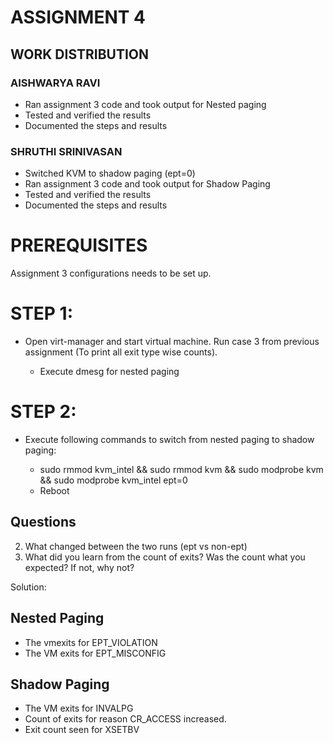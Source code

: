 
# ASSIGNMENT 4

##  WORK DISTRIBUTION

### AISHWARYA RAVI
  * Ran assignment 3 code and took output for Nested paging 
  * Tested and verified the results
  * Documented the steps and results

### SHRUTHI SRINIVASAN
  * Switched KVM to shadow paging (ept=0)
  *	Ran assignment 3 code and took output for Shadow Paging 
  * Tested and verified the results
  * Documented the steps and results

# PREREQUISITES

Assignment 3 configurations needs to be set up.

 # STEP 1:
  * Open virt-manager and start virtual machine. Run case 3 from previous assignment (To print all exit type wise counts). 

  	* Execute dmesg for nested paging
 # STEP 2: 	

 * Execute following commands to switch from nested paging to shadow paging:  
	
   *	sudo rmmod kvm_intel && sudo rmmod kvm && sudo modprobe kvm && sudo modprobe kvm_intel ept=0
   *	Reboot

## Questions
2. What changed between the two runs (ept vs non-ept)
3. What did you learn from the count of exits? Was the count what you expected? If not, why not?

Solution: 
   ## Nested Paging
  * The vmexits for EPT_VIOLATION
  * The VM exits for EPT_MISCONFIG
   ## Shadow Paging 
   * The VM exits for INVALPG
   * Count of exits for reason CR_ACCESS increased.
   * Exit count seen for XSETBV


  
 




